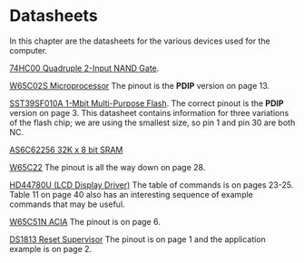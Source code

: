 # Datasheets

In this chapter are the datasheets for the various devices used for the computer.

[74HC00 Quadruple 2-Input NAND Gate](https://www.ti.com/lit/ds/symlink/sn74hc00.pdf).

[W65C02S Microprocessor](https://www.westerndesigncenter.com/wdc/documentation/w65c02s.pdf)
The pinout is the **PDIP** version on page 13.

[SST39SF010A 1-Mbit Multi-Purpose Flash](https://ww1.microchip.com/downloads/aemDocuments/documents/MPD/ProductDocuments/DataSheets/SST39SF010A-SST39SF020A-SST39SF040-Data-Sheet-DS20005022.pdf).
The correct pinout is the **PDIP** version on page 3.
This datasheet contains information for three variations of the flash chip;
we are using the smallest size, so pin 1 and pin 30 are both NC.

[AS6C62256 32K x 8 bit SRAM](https://www.mouser.com/datasheet/2/12/AS6C62256_23_March_2016_rev1_2-1288423.pdf)

[W65C22](https://eater.net/datasheets/w65c22.pdf)
The pinout is all the way down on page 28.

[HD44780U (LCD Display Driver)](https://cdn.sparkfun.com/assets/9/5/f/7/b/HD44780.pdf)
The table of commands is on pages 23-25.
Table 11 on page 40 also has an interesting sequence of example commands that may be useful.

[W65C51N ACIA](https://www.westerndesigncenter.com/wdc/documentation/w65c51n.pdf)
The pinout is on page 6.

[DS1813 Reset Supervisor](https://www.analog.com/media/en/technical-documentation/data-sheets/ds1813.pdf)
The pinout is on page 1 and the application example is on page 2.
